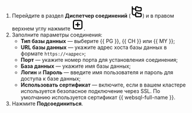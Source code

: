 1. Перейдите в раздел **Диспетчер соединений** (![image](../../_assets/console-icons/folder-tree.svg)) и в правом верхнем углу нажмите ![image](../../_assets/console-icons/square-plus.svg).
1. Заполните параметры соединения:
    * **Тип базы данных** — выберите {{ PG }}, {{ CH }} или {{ MY }};
    * **URL базы данных** — укажите адрес хоста базы данных в формате `https://<адрес>`;
    * **Порт** — укажите номер порта для установления соединения;
    * **База данных** — укажите имя базы данных;
    * **Логин** и **Пароль** — введите имя пользователя и пароль для доступа к базе данных;
    * **Использовать сертификат** — включите, если в вашем кластере используется безопасное подключение через SSL. По умолчанию используется сертификат {{ websql-full-name }}.
1. Нажмите **Подсоединиться**.